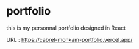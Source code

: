 # portfolio
this is my personnal portfolio designed in React

URL : https://cabrel-monkam-portfolio.vercel.app/
